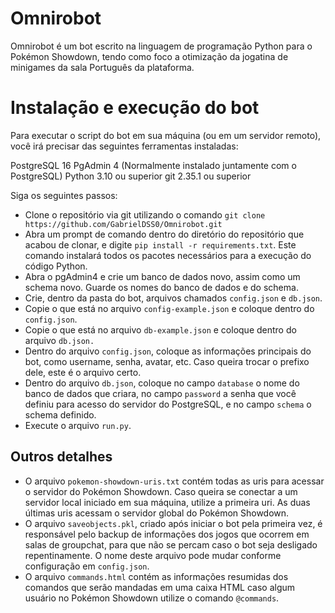 #  Omnirobot

Omnirobot é um bot escrito na linguagem de programação Python para o Pokémon Showdown, tendo como foco a otimização  da jogatina de minigames da sala Português da plataforma.


# Instalação e execução do bot

Para executar o script do bot em sua máquina (ou em um servidor remoto), você irá precisar das seguintes ferramentas instaladas:

PostgreSQL 16
PgAdmin 4 (Normalmente instalado juntamente com o PostgreSQL)
Python 3.10 ou superior
git 2.35.1 ou superior

Siga os seguintes passos:

- Clone o repositório via git utilizando o comando `git clone https://github.com/GabrielDSS0/Omnirobot.git`
- Abra um prompt de comando dentro do diretório do repositório que acabou de clonar, e digite `pip install -r requirements.txt`. Este comando instalará todos os pacotes necessários para a execução do código Python.
- Abra o pgAdmin4 e crie um banco de dados novo, assim como um schema novo. Guarde os nomes do banco de dados e do schema.
- Crie, dentro da pasta do bot, arquivos chamados `config.json` e `db.json`. 
- Copie o que está no arquivo `config-example.json` e coloque dentro do `config.json`.
-  Copie o que está no arquivo `db-example.json` e coloque dentro do arquivo `db.json.`
- Dentro do arquivo `config.json`, coloque as informações principais do bot, como username, senha, avatar, etc. Caso queira trocar o prefixo dele, este é o arquivo certo.
- Dentro do arquivo `db.json`, coloque no campo `database` o nome do banco de dados que criara, no campo `password` a senha que você definiu para acesso do servidor do PostgreSQL, e no campo `schema` o schema definido.
- Execute o arquivo `run.py`.


## Outros detalhes

- O arquivo `pokemon-showdown-uris.txt` contém todas as uris para acessar o servidor do Pokémon Showdown. Caso queira se conectar a um servidor local iniciado em sua máquina, utilize a primeira uri. As duas últimas uris acessam o servidor global do Pokémon Showdown.
- O arquivo `saveobjects.pkl`, criado após iniciar o bot pela primeira vez, é responsável pelo backup de informações dos jogos que ocorrem em salas de groupchat, para que não se percam caso o bot seja desligado repentinamente. O nome deste arquivo pode mudar conforme configuração em `config.json`.
- O arquivo `commands.html` contém as informações resumidas dos comandos que serão mandadas em uma caixa HTML caso algum usuário no Pokémon Showdown utilize o comando `@commands`.
